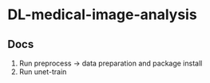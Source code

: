 # DL-medical-image-analysis

## Docs
1. Run preprocess -> data preparation and package install
2. Run unet-train
